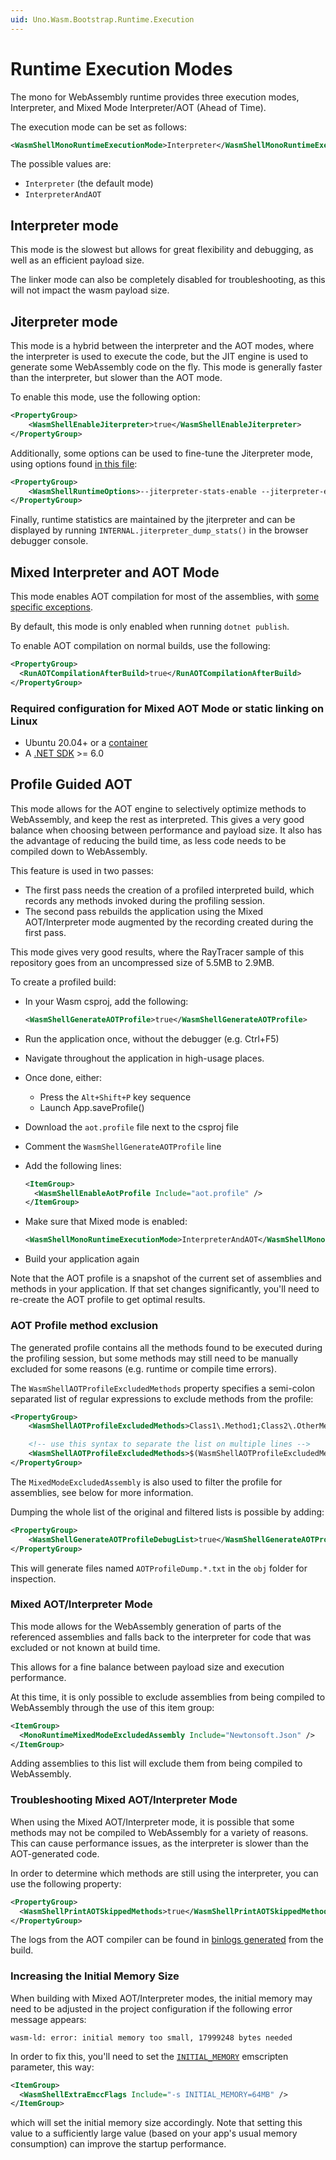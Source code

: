 ```yaml
---
uid: Uno.Wasm.Bootstrap.Runtime.Execution
---
```


# Runtime Execution Modes

The mono for WebAssembly runtime provides three execution modes, Interpreter, and Mixed Mode Interpreter/AOT (Ahead of Time).

The execution mode can be set as follows:

```xml
<WasmShellMonoRuntimeExecutionMode>Interpreter</WasmShellMonoRuntimeExecutionMode>
```

The possible values are:

- `Interpreter` (the default mode)
- `InterpreterAndAOT`

## Interpreter mode

This mode is the slowest but allows for great flexibility and debugging, as well as an efficient payload size.

The linker mode can also be completely disabled for troubleshooting, as this will not impact the wasm payload size.

## Jiterpreter mode

This mode is a hybrid between the interpreter and the AOT modes, where the interpreter is used to execute the code, but the JIT engine is used to generate some WebAssembly code on the fly. This mode is generally faster than the interpreter, but slower than the AOT mode.

To enable this mode, use the following option:

```xml
<PropertyGroup>
    <WasmShellEnableJiterpreter>true</WasmShellEnableJiterpreter>
</PropertyGroup>
```

Additionally, some options can be used to fine-tune the Jiterpreter mode, using options found [in this file](https://github.com/dotnet/runtime/blob/6a047a9aec7a36039cffac61186b04bd3f16dbe0/src/mono/mono/utils/options-def.h#L86-L114):

```xml
<PropertyGroup>
    <WasmShellRuntimeOptions>--jiterpreter-stats-enable --jiterpreter-estimate-heat</WasmShellRuntimeOptions>
</PropertyGroup>
```

Finally, runtime statistics are maintained by the jiterpreter and can be displayed by running `INTERNAL.jiterpreter_dump_stats()` in the browser debugger console.

## Mixed Interpreter and AOT Mode

This mode enables AOT compilation for most of the assemblies, with [some specific exceptions](https://github.com/dotnet/runtime/issues/50609).

By default, this mode is only enabled when running `dotnet publish`.

To enable AOT compilation on normal builds, use the following:

```xml
<PropertyGroup>
  <RunAOTCompilationAfterBuild>true</RunAOTCompilationAfterBuild>
</PropertyGroup>
```

### Required configuration for Mixed AOT Mode or static linking on Linux

- Ubuntu 20.04+ or a [container](https://hub.docker.com/r/unoplatform/wasm-build)
- A [.NET SDK](https://docs.microsoft.com/en-us/dotnet/core/install/linux-ubuntu) >= 6.0

## Profile Guided AOT

This mode allows for the AOT engine to selectively optimize methods to WebAssembly, and keep the rest as interpreted. This gives a very good balance when choosing between performance and payload size. It also has the advantage of reducing the build time, as less code needs to be compiled down to WebAssembly.

This feature is used in two passes:

- The first pass needs the creation of a profiled interpreted build, which records any methods invoked during the profiling session.
- The second pass rebuilds the application using the Mixed AOT/Interpreter mode augmented by the recording created during the first pass.

This mode gives very good results, where the RayTracer sample of this repository goes from an uncompressed size of 5.5MB to 2.9MB.

To create a profiled build:

- In your Wasm csproj, add the following:

  ```xml
  <WasmShellGenerateAOTProfile>true</WasmShellGenerateAOTProfile>
  ```

- Run the application once, without the debugger (e.g. Ctrl+F5)
- Navigate throughout the application in high-usage places.
- Once done, either:
  - Press the `Alt+Shift+P` key sequence
  - Launch App.saveProfile()
- Download the `aot.profile` file next to the csproj file
- Comment the `WasmShellGenerateAOTProfile` line
- Add the following lines:

  ```xml
  <ItemGroup>
    <WasmShellEnableAotProfile Include="aot.profile" />
  </ItemGroup>
  ```

- Make sure that Mixed mode is enabled:

  ```xml
  <WasmShellMonoRuntimeExecutionMode>InterpreterAndAOT</WasmShellMonoRuntimeExecutionMode>
  ```

- Build your application again

Note that the AOT profile is a snapshot of the current set of assemblies and methods in your application. If that set changes significantly, you'll need to re-create the AOT profile to get optimal results.

### AOT Profile method exclusion

The generated profile contains all the methods found to be executed during the profiling session, but some methods may still need to be manually excluded for some reasons (e.g. runtime or compile time errors).

The `WasmShellAOTProfileExcludedMethods` property specifies a semi-colon separated list of regular expressions to exclude methods from the profile:

```xml
<PropertyGroup>
    <WasmShellAOTProfileExcludedMethods>Class1\.Method1;Class2\.OtherMethod</WasmShellAOTProfileExcludedMethods>

    <!-- use this syntax to separate the list on multiple lines -->
    <WasmShellAOTProfileExcludedMethods>$(WasmShellAOTProfileExcludedMethods);Class3.*</WasmShellAOTProfileExcludedMethods>
</PropertyGroup>
```

The `MixedModeExcludedAssembly` is also used to filter the profile for assemblies, see below for more information.

Dumping the whole list of the original and filtered lists is possible by adding:

```xml
<PropertyGroup>
    <WasmShellGenerateAOTProfileDebugList>true</WasmShellGenerateAOTProfileDebugList>
</PropertyGroup>
```

This will generate files named `AOTProfileDump.*.txt` in the `obj` folder for inspection.

### Mixed AOT/Interpreter Mode

This mode allows for the WebAssembly generation of parts of the referenced assemblies and falls back to the interpreter for code that was excluded or not known at build time.

This allows for a fine balance between payload size and execution performance.

At this time, it is only possible to exclude assemblies from being compiled to WebAssembly through the use of this item group:

```xml
<ItemGroup>
  <MonoRuntimeMixedModeExcludedAssembly Include="Newtonsoft.Json" />
</ItemGroup>
```

Adding assemblies to this list will exclude them from being compiled to WebAssembly.

### Troubleshooting Mixed AOT/Interpreter Mode

When using the Mixed AOT/Interpreter mode, it is possible that some methods may not be compiled to WebAssembly for a variety of reasons. This can cause performance issues, as the interpreter is slower than the AOT-generated code.

In order to determine which methods are still using the interpreter, you can use the following property:

```xml
<PropertyGroup>
  <WasmShellPrintAOTSkippedMethods>true</WasmShellPrintAOTSkippedMethods>
</PropertyGroup>
```

The logs from the AOT compiler can be found in [binlogs generated](https://aka.platform.uno/msbuild-troubleshoot) from the build.

### Increasing the Initial Memory Size

When building with Mixed AOT/Interpreter modes, the initial memory may need to be adjusted in the project configuration if the following error message appears:

```text
wasm-ld: error: initial memory too small, 17999248 bytes needed
```

In order to fix this, you'll need to set the [`INITIAL_MEMORY`](https://emscripten.org/docs/tools_reference/settings_reference.html?highlight=initial_memory#initial-memory) emscripten parameter, this way:

```xml
<ItemGroup>
  <WasmShellExtraEmccFlags Include="-s INITIAL_MEMORY=64MB" />
</ItemGroup>
```

which will set the initial memory size accordingly. Note that setting this value to a sufficiently large value (based on your app's usual memory consumption) can improve the startup performance.
